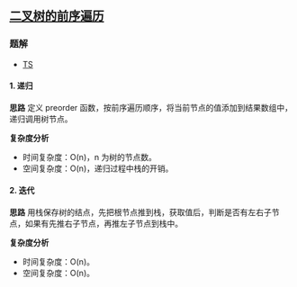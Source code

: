 ## [二叉树的前序遍历](https://leetcode-cn.com/problems/binary-tree-preorder-traversal/)
### 题解
+ [TS](../../ts/256/144.ts)

#### 1. 递归
**思路**
定义 preorder 函数，按前序遍历顺序，将当前节点的值添加到结果数组中，递归调用树节点。

**复杂度分析**
+ 时间复杂度：O(n)，n 为树的节点数。
+ 空间复杂度：O(n)，递归过程中栈的开销。  

#### 2. 迭代
**思路**
用栈保存树的结点，先把根节点推到栈，获取值后，判断是否有左右子节点，如果有先推右子节点，再推左子节点到栈中。

**复杂度分析**
+ 时间复杂度：O(n)。
+ 空间复杂度：O(n)。  